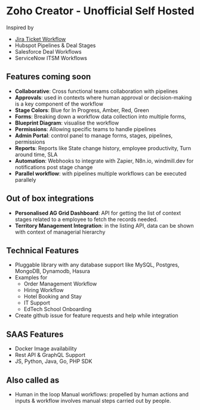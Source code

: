 # Zoho Creator - Unofficial Self Hosted

Inspired by 
- [Jira Ticket Workflow](https://www.atlassian.com/blog/jira/building-workflow-awesome)
- Hubspot Pipelines & Deal Stages
- Salesforce Deal Workflows
- ServiceNow ITSM Workflows

## Features coming soon
- **Collaborative**: Cross functional teams collaboration with pipelines
- **Approvals**: used in contexts where human approval or decision-making is a key component of the workflow
- **Stage Colors**: Blue for In Progress, Amber, Red, Green
- **Forms**: Breaking down a workflow data collection into multiple forms, 
- **Blueprint Diagram**: visualise the workflow 
- **Permissions**: Allowing specific teams to handle pipelines
- **Admin Portal**: control panel to manage forms, stages, pipelines, permissions
- **Reports**: Reports like State change history, employee productivity, Turn around time, SLA
- **Automation**: Webhooks to integrate with Zapier, N8n.io, windmill.dev for notifications post stage change
- **Parallel workflow**: with pipelines multiple workflows can be executed parallely


## Out of box integrations
- **Personalised AG Grid Dashboard**: API for getting the list of context stages related to a employee to fetch the records needed.
- **Territory Management Integration**: in the listing API, data can be shown with context of managerial hierarchy

## Technical Features
- Pluggable library with any database support like MySQL, Postgres, MongoDB, Dynamodb, Hasura
- Examples for 
  - Order Management Workflow
  - Hiring Workflow
  - Hotel Booking and Stay
  - IT Support
  - EdTech School Onboarding
- Create github issue for feature requests and help while integration

## SAAS Features
- Docker Image availability
- Rest API & GraphQL Support
- JS, Python, Java, Go, PHP SDK

## Also called as
- Human in the loop Manual workflows: propelled by human actions and inputs & workflow involves manual steps carried out by people.
